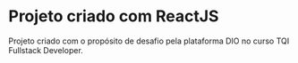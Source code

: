 # Projeto criado com ReactJS

Projeto criado com o propósito de desafio pela plataforma DIO no curso TQI Fullstack Developer.
